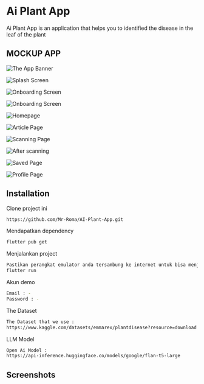 # Ai Plant App

Ai Plant App is an application that helps you to identified the disease in the leaf of the plant

## MOCKUP APP
![The App Banner](https://github.com/user-attachments/assets/09047c14-ace9-4e90-a403-9c21cba31193)

![Splash Screen](https://github.com/user-attachments/assets/08335e57-02db-42d7-a5a1-d2316a226904)

![Onboarding Screen](https://github.com/user-attachments/assets/32d3b93b-f647-4b6d-a133-8d136bd3731b)

![Onboarding Screen](https://github.com/user-attachments/assets/7f793e93-8e49-4a10-acfd-124e2e642dd2)

![Homepage](https://github.com/user-attachments/assets/54dde108-e482-4aed-9569-f003c57ca00c)

![Article Page](https://github.com/user-attachments/assets/1add2bad-6c68-49a6-905f-ceeaefd23dc2)

![Scanning Page](https://github.com/user-attachments/assets/78cacc69-14e7-4ac9-b218-1a8c8c9098b4)

![After scanning](https://github.com/user-attachments/assets/3e028c6f-2723-41b9-9c0a-47eb266db496)

![Saved Page](https://github.com/user-attachments/assets/380332c2-ff96-426d-bd19-bf2d6a454a03)

![Profile Page](https://github.com/user-attachments/assets/c7ddcfdd-c49b-4ebf-896f-a642950ca51c)



## Installation

Clone project ini

```bash
https://github.com/Mr-Roma/AI-Plant-App.git
```

Mendapatkan dependency

```bash
flutter pub get
```

Menjalankan project

```bash
Pastikan perangkat emulator anda tersambung ke internet untuk bisa menjalankan aplikasi ini, dan jalankan command :
flutter run
```

Akun demo

```bash
Email : -
Password : -
```

The Dataset

```bash
The Dataset that we use : 
https://www.kaggle.com/datasets/emmarex/plantdisease?resource=download
```

LLM Model

```bash
Open Ai Model : 
https://api-inference.huggingface.co/models/google/flan-t5-large
```

## Screenshots

